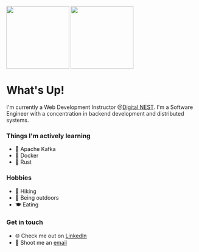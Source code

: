 <img
  height=165
  align="center"
  src="https://my-stats-43gk.vercel.app/api?username=villaleo&show_icons=true&hide=contribs,issues,stars&rank_icon=github&include_all_commits=true"
/>
<img
  height=165
  align="center"
  src="https://my-stats-43gk.vercel.app/api/top-langs/?username=villaleo&hide=html,css,c,cmake&langs_count=8&layout=compact"
/>  

# What's Up!

I'm currently a Web Development Instructor @[Digital NEST](https://digitalnest.org/). I'm a Software Engineer with a concentration in backend development and distributed systems.

### Things I'm actively learning

- 📨 Apache Kafka
- 🐳 Docker
- 🦀 Rust

### Hobbies

- 🥾 Hiking
- 🌻 Being outdoors
- 🍽️ Eating

### Get in touch

- 🌐 Check me out on [LinkedIn](https://linkedin.com/in/villaleobos)
- 📧 Shoot me an [email](mailto:villaleobos@gmail.com)

<!--
<img
  height=180
  align="center"
  style="display: inline-block;"
  src="https://github-readme-streak-stats-git-main-davids-projects-ad77adcc.vercel.app/?user=villaleo&theme=dark"
/>
-->
